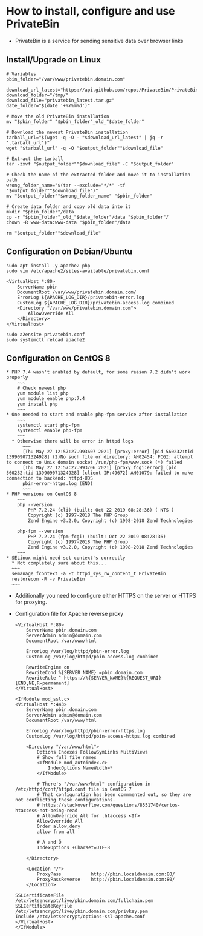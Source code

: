 # How to install, configure and use PrivateBin

* PrivateBin is a service for sending sensitive data over browser links

## Install/Upgrade on Linux
  ~~~
  # Variables
  pbin_folder="/var/www/privatebin.domain.com"

  download_url_latest="https://api.github.com/repos/PrivateBin/PrivateBin/releases/latest"
  download_folder="/tmp/"
  download_file="privatebin_latest.tar.gz"
  date_folder="$(date '+%Y%m%d')"
  
  # Move the old PrivateBin installation
  mv "$pbin_folder" "$pbin_folder"_old_"$date_folder"
  
  # Download the newest PrivateBin installation
  tarball_url="$(wget -q -O - "$download_url_latest" | jq -r '.tarball_url')"
  wget "$tarball_url" -q -O "$output_folder""$download_file"
  
  # Extract the tarball
  tar -zxvf "$output_folder""$download_file" -C "$output_folder"
  
  # Check the name of the extracted folder and move it to installation path
  wrong_folder_name="$(tar --exclude="*/*" -tf "$output_folder""$download_file")"
  mv "$output_folder""$wrong_folder_name" "$pbin_folder"
  
  # Create data folder and copy old data into it
  mkdir "$pbin_folder"/data
  cp -r "$pbin_folder"_old_"$date_folder"/data "$pbin_folder"/
  chown -R www-data:www-data "$pbin_folder"/data
  
  rm "$output_folder""$download_file"
  ~~~

## Configuration on Debian/Ubuntu

  ~~~
  sudo apt install -y apache2 php
  sudo vim /etc/apache2/sites-available/privatebin.conf

  <VirtualHost *:80>
      ServerName pbin
      DocumentRoot /var/www/privatebin.domain.com/
      ErrorLog ${APACHE_LOG_DIR}/privatebin-error.log
      CustomLog ${APACHE_LOG_DIR}/privatebin-access.log combined
      <Directory "/var/www/privatebin.domain.com">
          AllowOverride All
      </Directory>
  </VirtualHost>

  sudo a2ensite privatebin.conf
  sudo systemctl reload apache2
  ~~~

## Configuration on CentOS 8
    * PHP 7.4 wasn't enabled by default, for some reason 7.2 didn't work properly
        ~~~
        # Check newest php
        yum module list php
        yum module enable php:7.4
        yum install php
        ~~~
    * One needed to start and enable php-fpm service after installation
        ~~~
        systemctl start php-fpm
        systemctl enable php-fpm
        ~~~
      * Otherwise there will be error in httpd logs
          ~~~ 
          [Thu May 27 12:57:27.993607 2021] [proxy:error] [pid 560232:tid 139909071324928] (2)No such file or directory: AH02454: FCGI: attempt to connect to Unix domain socket /run/php-fpm/www.sock (*) failed
          [Thu May 27 12:57:27.993706 2021] [proxy_fcgi:error] [pid 560232:tid 139909071324928] [client IP:49672] AH01079: failed to make connection to backend: httpd-UDS
          pbin-error-https.log (END)
          ~~~
    * PHP versions on CentOS 8
        ~~~
        php --version
            PHP 7.2.24 (cli) (built: Oct 22 2019 08:28:36) ( NTS )
            Copyright (c) 1997-2018 The PHP Group
            Zend Engine v3.2.0, Copyright (c) 1998-2018 Zend Technologies

        php-fpm --version
            PHP 7.2.24 (fpm-fcgi) (built: Oct 22 2019 08:28:36)
            Copyright (c) 1997-2018 The PHP Group
            Zend Engine v3.2.0, Copyright (c) 1998-2018 Zend Technologies
        ~~~
    * SELinux might need set context's correctly
      * Not completely sure about this...
      ~~~
      semanage fcontext -a -t httpd_sys_rw_content_t PrivateBin
      restorecon -R -v PrivateBin
      ~~~  
* Additionally you need to configure either HTTPS on the server or HTTPS for proxying.

* Configuration file for Apache reverse proxy

  ~~~
  <VirtualHost *:80>
      ServerName pbin.domain.com
      ServerAdmin admin@domain.com
      DocumentRoot /var/www/html

      ErrorLog /var/log/httpd/pbin-error.log
      CustomLog /var/log/httpd/pbin-access.log combined

      RewriteEngine on
      RewriteCond %{SERVER_NAME} =pbin.domain.com
      RewriteRule ^ https://%{SERVER_NAME}%{REQUEST_URI} [END,NE,R=permanent]
  </VirtualHost>

  <IfModule mod_ssl.c>
  <VirtualHost *:443>
      ServerName pbin.domain.com
      ServerAdmin admin@domain.com
      DocumentRoot /var/www/html

      ErrorLog /var/log/httpd/pbin-error-https.log
      CustomLog /var/log/httpd/pbin-access-https.log combined

      <Directory "/var/www/html">
          Options Indexes FollowSymLinks MultiViews
          # Show full file names
          <IfModule mod_autoindex.c>
              IndexOptions NameWidth=*
          </IfModule>

          # There's "/var/www/html" configuration in /etc/httpd/conf/httpd.conf file in CentOS 7
          # That configuration has been commmented out, so they are not conflicting these configurations.
          # https://stackoverflow.com/questions/8551740/centos-htaccess-not-being-read
          # AllowOverride All for .htaccess <If>
          AllowOverride All
          Order allow,deny
          allow from all

          # Ä and Ö
          IndexOptions +Charset=UTF-8

      </Directory>

      <Location "/">
          ProxyPass           http://pbin.localdomain.com:80/
          ProxyPassReverse    http://pbin.localdomain.com:80/
      </Location>

  SSLCertificateFile /etc/letsencrypt/live/pbin.domain.com/fullchain.pem
  SSLCertificateKeyFile /etc/letsencrypt/live/pbin.domain.com/privkey.pem
  Include /etc/letsencrypt/options-ssl-apache.conf
  </VirtualHost>
  </IfModule>
  ~~~
